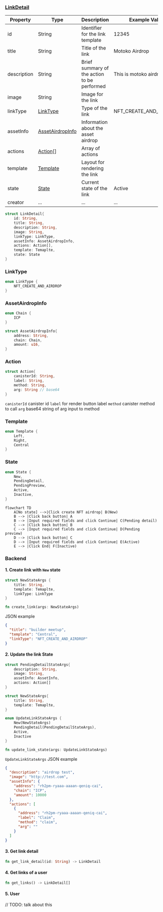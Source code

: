### [LinkDetail](#linkdetail)

| Property    | Type                                  | Description                                 | Example Value          |
| ----------- | ------------------------------------- | ------------------------------------------- | ---------------------- |
| id          | String                                | Identifier for the link template            | 12345                  |
| title       | String                                | Title of the link                           | Motoko Airdrop         |
| description | String                                | Brief summary of the action to be performed | This is motoko airdrop |
| image       | String                                | Image for the link                          |                        |
| linkType    | [LinkType](#LinkType)                 | Type of the link                            | NFT_CREATE_AND_AIRDROP |
| assetInfo   | [AssetAirdropInfo](#AssetAirdropInfo) | Information about the asset airdrop         |                        |
| actions     | [Action](#action)[]                   | Array of actions                            |                        |
| template    | [Template](#template)                 | Layout for rendering the link               |                        |
| state       | [State](#state)                       | Current state of the link                   | Active                 |
| creator     | ...                                   | ...                                         | ...                    |

```rust
struct LinkDetail{
    id: String,
    title: String,
    description: String,
    image: String,
    linkType: LinkType,
    assetInfo: AssetAirdropInfo,
    actions: Action[],
    template: Temaplte,
    state: State
}
```

### LinkType

```rust
enum LinkType {
    NFT_CREATE_AND_AIRDROP
}
```

### AssetAirdropInfo

```rust
enum Chain {
    ICP
}

struct AssetAirdropInfo{
    address: String,
    chain: Chain,
    amount: u16,
}
```

### Action

```rust
struct Action{
    canisterId: String,
    label: String,
    method: String,
    arg: String // base64
}
```

`canisterId` canister id
`label` for render button label
`method` canister method to call
`arg` base64 string of arg input to method

### Template

```rust
enum Template {
    Left,
    Right,
    Central
}
```

### State

```rust
enum State {
    New,
    PendingDetail,
    PendingPreview,
    Active,
    Inactive,
}
```

```mermaid
flowchart TD
    A[No state] -->|Click create NFT airdrop| B(New)
    B --> |Click back button| A
    B --> |Input required fields and click Continue| C(Pending detail)
    C --> |Click back button| B
    C --> |Input required fields and click Continue| D(Pending preview)
    D --> |Click back button| C
    D --> |Input required fields and click Continue| E(Active)
    E --> |Click End| F(Inactive)
```

### Backend

#### 1. Create link with `New` state

```rust
struct NewStateArgs {
    title: String,
    template: Temaplte,
    linkType: LinkType
}

fn create_link(args: NewStateArgs)
```

JSON example

```json
{
  "title": "builder meetup",
  "template": "Central",
  "linkType": "NFT_CREATE_AND_AIRDROP"
}
```

#### 2. Update the link State

```rust
struct PendingDetailStateArgs{
    description: String,
    image: String,
    assetInfo: AssetInfo,
    actions: Action[]
}

struct NewStateArgs{
    title: String,
    template: Temaplte,
}

enum UpdateLinkStateArgs {
    New(NewStateArgs)
    PendingDetail(PendingDetailStateArgs),
    Active,
    Inactive
}

fn update_link_state(args: UpdateLinkStateArgs)
```

`UpdateLinkStateArgs` JSON example

```json
{
  "description": "airdrop test",
  "image": "http://test.com",
  "assetInfo": {
    "address": "rh2pm-ryaaa-aaaan-qeniq-cai",
    "chain": "ICP",
    "amount": 10000
  },
  "actions": [
    {
      "address": "rh2pm-ryaaa-aaaan-qeniq-cai",
      "label": "Claim",
      "method": "claim",
      "arg": ""
    }
  ]
}
```

#### 3. Get link detail

```rust
fn get_link_detail(id: String) -> LinkDetail
```

#### 4. Get links of a user

```rust
fn get_links() -> LinkDetail[]
```

#### 5. User

// TODO: talk about this
